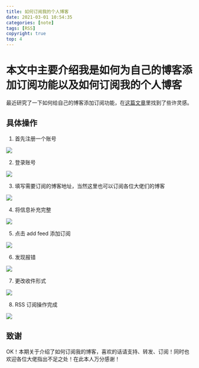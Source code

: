 ```yaml
---
title: 如何订阅我的个人博客
date: 2021-03-01 10:54:35
categories: [note]
tags: [RSS]
copyright: true
top: 4
---
```


# 本文中主要介绍我是如何为自己的博客添加订阅功能以及如何订阅我的个人博客

最近研究了一下如何给自己的博客添加订阅功能，在[这篇文章](https://zhuanlan.zhihu.com/p/111978933)里找到了些许灵感。

<!-- more -->

## 具体操作
1. 首先注册一个账号

![](https://cn-sy1.rains3.com/dfdfgf/blog/How_to_subscribe_to_my_personal_blog/7.jpg)

2. 登录账号

![](https://cn-sy1.rains3.com/dfdfgf/blog/How_to_subscribe_to_my_personal_blog/8.jpg)

3. 填写需要订阅的博客地址，当然这里也可以订阅各位大佬们的博客

![](https://cn-sy1.rains3.com/dfdfgf/blog/How_to_subscribe_to_my_personal_blog/1.jpg)

4. 将信息补充完整

![](https://cn-sy1.rains3.com/dfdfgf/blog/How_to_subscribe_to_my_personal_blog/2.jpg)

5. 点击 add feed 添加订阅

![](https://cn-sy1.rains3.com/dfdfgf/blog/How_to_subscribe_to_my_personal_blog/3.jpg)

6. 发现报错

![](https://cn-sy1.rains3.com/dfdfgf/blog/How_to_subscribe_to_my_personal_blog/4.jpg)

7. 更改收件形式

![](https://cn-sy1.rains3.com/dfdfgf/blog/How_to_subscribe_to_my_personal_blog/5.jpg)

8. RSS 订阅操作完成

![](https://cn-sy1.rains3.com/dfdfgf/blog/How_to_subscribe_to_my_personal_blog/6.jpg)

## 致谢

OK！本期关于介绍了如何订阅我的博客，喜欢的话请支持、转发、订阅！同时也欢迎各位大佬指出不足之处！在此本人万分感谢！